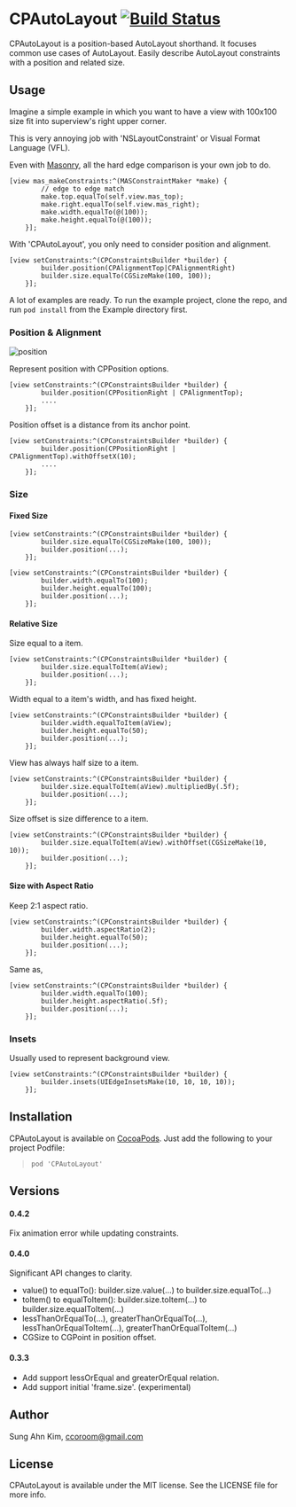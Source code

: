 # CPAutoLayout [![Build Status](https://travis-ci.org/sakim/CPAutoLayout.svg?branch=master)](https://travis-ci.org/sakim/CPAutoLayout.svg)

CPAutoLayout is a position-based AutoLayout shorthand. It focuses common use cases of AutoLayout. Easily describe AutoLayout constraints with a position and related size.

## Usage

Imagine a simple example in which you want to have a view with 100x100 size fit into superview's right upper corner.

This is very annoying job with 'NSLayoutConstraint' or Visual Format Language (VFL).

Even with [Masonry](https://github.com/Masonry/Masonry), all the hard edge comparison is your own job to do.

```obj-c
[view mas_makeConstraints:^(MASConstraintMaker *make) {
        // edge to edge match
        make.top.equalTo(self.view.mas_top);
        make.right.equalTo(self.view.mas_right);
        make.width.equalTo(@(100));
        make.height.equalTo(@(100));
    }];
```

With 'CPAutoLayout', you only need to consider position and alignment.

```obj-c
[view setConstraints:^(CPConstraintsBuilder *builder) {
        builder.position(CPAlignmentTop|CPAlignmentRight)
        builder.size.equalTo(CGSizeMake(100, 100));
    }];
```

A lot of examples are ready. To run the example project, clone the repo, and run `pod install` from the Example directory first.

### Position & Alignment

![position](https://github.com/sakim/CPAutoLayout/blob/master/images/cpautolayout.jpg?raw=true)

Represent position with CPPosition options.

```obj-c
[view setConstraints:^(CPConstraintsBuilder *builder) {
        builder.position(CPPositionRight | CPAlignmentTop);
        ....
    }];
```

Position offset is a distance from its anchor point.

```obj-c
[view setConstraints:^(CPConstraintsBuilder *builder) {
        builder.position(CPPositionRight | CPAlignmentTop).withOffsetX(10);
        ....
    }];
```

### Size

#### Fixed Size

```obj-c
[view setConstraints:^(CPConstraintsBuilder *builder) {
        builder.size.equalTo(CGSizeMake(100, 100));
        builder.position(...);
    }];
```

```obj-c
[view setConstraints:^(CPConstraintsBuilder *builder) {
        builder.width.equalTo(100);
        builder.height.equalTo(100);
        builder.position(...);
    }];
```
#### Relative Size

Size equal to a item.

```obj-c
[view setConstraints:^(CPConstraintsBuilder *builder) {
        builder.size.equalToItem(aView);
        builder.position(...);
    }];
```

Width equal to a item's width, and has fixed height.

```obj-c
[view setConstraints:^(CPConstraintsBuilder *builder) {
        builder.width.equalToItem(aView);
        builder.height.equalTo(50);
        builder.position(...);
    }];
```

View has always half size to a item.

```obj-c
[view setConstraints:^(CPConstraintsBuilder *builder) {
        builder.size.equalToItem(aView).multipliedBy(.5f);
        builder.position(...);
    }];
```

Size offset is size difference to a item.

```obj-c
[view setConstraints:^(CPConstraintsBuilder *builder) {
        builder.size.equalToItem(aView).withOffset(CGSizeMake(10, 10));
        builder.position(...);
    }];
```
#### Size with Aspect Ratio

Keep 2:1 aspect ratio.

```obj-c
[view setConstraints:^(CPConstraintsBuilder *builder) {
        builder.width.aspectRatio(2);
        builder.height.equalTo(50);
        builder.position(...);
    }];
```

Same as,

```obj-c
[view setConstraints:^(CPConstraintsBuilder *builder) {
        builder.width.equalTo(100);
        builder.height.aspectRatio(.5f);
        builder.position(...);
    }];
```
### Insets

Usually used to represent background view.

```obj-c
[view setConstraints:^(CPConstraintsBuilder *builder) {
        builder.insets(UIEdgeInsetsMake(10, 10, 10, 10));
    }];
```


## Installation

CPAutoLayout is available on [CocoaPods](http://cocoapods.org/). Just add the following to your project Podfile:

>`pod 'CPAutoLayout'`

## Versions

#### 0.4.2

Fix animation error while updating constraints.

#### 0.4.0

Significant API changes to clarity.

* value() to equalTo(): builder.size.value(...) to builder.size.equalTo(...)
* toItem() to equalToItem(): builder.size.toItem(...) to builder.size.equalToItem(...)
* lessThanOrEqualTo(...), greaterThanOrEqualTo(...), lessThanOrEqualToItem(...), greaterThanOrEqualToItem(...)
* CGSize to CGPoint in position offset.

#### 0.3.3

* Add support lessOrEqual and greaterOrEqual relation.
* Add support initial 'frame.size'. (experimental)

## Author

Sung Ahn Kim, ccoroom@gmail.com

## License

CPAutoLayout is available under the MIT license. See the LICENSE file for more info.

